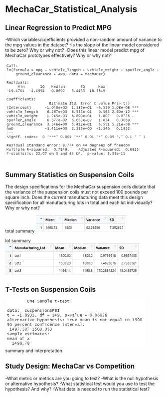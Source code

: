 # MechaCar_Statistical_Analysis

## Linear Regression to Predict MPG

-Which variables/coefficients provided a non-random amount of variance to the mpg values in the dataset?
-Is the slope of the linear model considered to be zero? Why or why not?
-Does this linear model predict mpg of MechaCar prototypes effectively? Why or why not?

![lm image](https://github.com/lnshewmo/MechaCar_Statistical_Analysis/blob/main/images/MechaCar_LM.png)


## Summary Statistics on Suspension Coils

The design specifications for the MechaCar suspension coils dictate that the variance of the suspension coils must not exceed 100 pounds per square inch. Does the current manufacturing data meet this design specification for all manufacturing lots in total and each lot individually? Why or why not?

total summary
![total](https://github.com/lnshewmo/MechaCar_Statistical_Analysis/blob/main/images/total_summary.png)

lot summary
![lot](https://github.com/lnshewmo/MechaCar_Statistical_Analysis/blob/main/images/lot_summary.png)

## T-Tests on Suspension Coils

![ttest](https://github.com/lnshewmo/MechaCar_Statistical_Analysis/blob/main/images/PSI_ttest.png)
summary and interpretation

## Study Design: MechaCar vs Competition

-What metric or metrics are you going to test?
-What is the null hypothesis or alternative hypothesis?
-What statistical test would you use to test the hypothesis? And why?
-What data is needed to run the statistical test?
